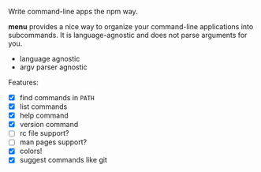 Write command-line apps the npm way.

**menu** provides a nice way to organize your command-line applications into subcommands. It is language-agnostic and does not parse arguments for you.

- language agnostic
- argv parser agnostic

Features:

- [x] find commands in `PATH`
- [x] list commands
- [x] help command
- [x] version command
- [ ] rc file support?
- [ ] man pages support?
- [x] colors!
- [x] suggest commands like git
